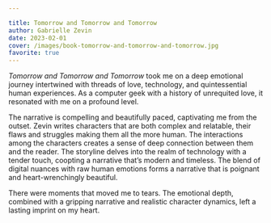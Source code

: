 ```yaml
---

title: Tomorrow and Tomorrow and Tomorrow
author: Gabrielle Zevin
date: 2023-02-01
cover: /images/book-tomorrow-and-tomorrow-and-tomorrow.jpg
favorite: true
---
```


_Tomorrow and Tomorrow and Tomorrow_ took me on a deep emotional journey intertwined with threads of love, technology, and quintessential human experiences. As a computer geek with a history of unrequited love, it resonated with me on a profound level.

The narrative is compelling and beautifully paced, captivating me from the outset. Zevin writes characters that are both complex and relatable, their flaws and struggles making them all the more human. The interactions among the characters creates a sense of deep connection between them and the reader. The storyline delves into the realm of technology with a tender touch, coopting a narrative that’s modern and timeless. The blend of digital nuances with raw human emotions forms a narrative that is poignant and heart-wrenchingly beautiful.

There were moments that moved me to tears. The emotional depth, combined with a gripping narrative and realistic character dynamics, left a lasting imprint on my heart.